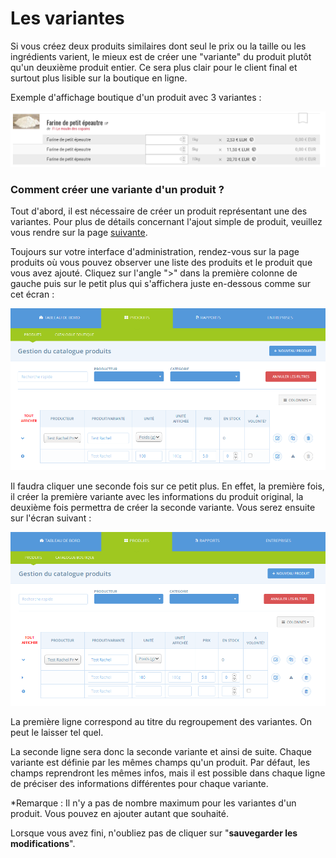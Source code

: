 # Les variantes

Si vous créez deux produits similaires dont seul le prix ou la taille ou les ingrédients varient, le mieux est de créer une "variante" du produit plutôt qu'un deuxième produit entier. Ce sera plus clair pour le client final et surtout plus lisible sur la boutique en ligne.

Exemple d'affichage boutique d'un produit avec 3 variantes :

![](../../.gitbook/assets/image%20%2811%29.png)

### Comment créer une variante d'un produit ?

Tout d'abord, il est nécessaire de créer un produit représentant une des variantes. Pour plus de détails concernant l'ajout simple de produit, veuillez vous rendre sur la page [suivante](http://openfoodnetwork.org/platform/user-guide/producer-set-up-guide/producer_products/).

Toujours sur votre interface d'administration, rendez-vous sur la page produits où vous pouvez observer une liste des produits et le produit que vous avez ajouté. Cliquez sur l'angle "&gt;" dans la première colonne de gauche puis sur le petit plus qui s'affichera juste en-dessous comme sur cet écran :

![](../../.gitbook/assets/image%20%2858%29.png)

Il faudra cliquer une seconde fois sur ce petit plus. En effet, la première fois, il créer la première variante avec les informations du produit original, la deuxième fois permettra de créer la seconde variante. Vous serez ensuite sur l'écran suivant :

![](../../.gitbook/assets/image%20%2884%29.png)

La première ligne correspond au titre du regroupement des variantes. On peut le laisser tel quel.

La seconde ligne sera donc la seconde variante et ainsi de suite.  Chaque variante est définie par les mêmes champs qu'un produit. Par défaut, les champs reprendront les mêmes infos, mais il est possible dans chaque ligne de préciser des informations différentes pour chaque variante.

\*Remarque : Il n'y a pas de nombre maximum pour les variantes d'un produit. Vous pouvez en ajouter autant que souhaité.

Lorsque vous avez fini, n'oubliez pas de cliquer sur "**sauvegarder les modifications**".





